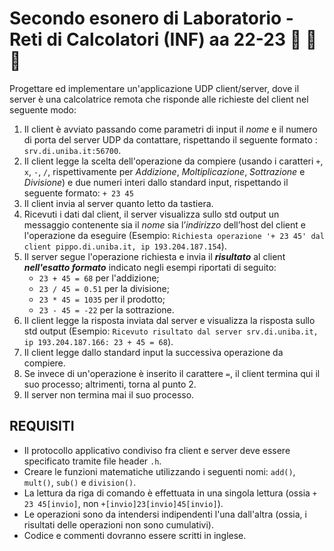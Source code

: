 # Secondo esonero di Laboratorio - Reti di Calcolatori (INF) aa 22-23 🎅 🎄 🎁

Progettare ed implementare un'applicazione UDP client/server, dove il server è una calcolatrice remota che risponde alle richieste del client nel seguente modo:

1. Il client è avviato passando come parametri di input il *nome* e il numero di porta del server UDP da contattare, rispettando il seguente formato : `srv.di.uniba.it:56700`.
2. Il client legge la scelta dell'operazione da compiere (usando i caratteri `+`, `x`, `-`, `/`, rispettivamente per _Addizione_, _Moltiplicazione_, _Sottrazione_ e _Divisione_) e due numeri interi dallo standard input, rispettando il seguente formato: `+ 23 45`
3. Il client invia al server quanto letto da tastiera.
4. Ricevuti i dati dal client, il server visualizza sullo std output un messaggio contenente sia il *nome* sia l’*indirizzo* dell’host del client e l'operazione da eseguire (Esempio: `Richiesta operazione '+ 23 45' dal client pippo.di.uniba.it, ip 193.204.187.154`).
5. Il server segue l'operazione richiesta e invia il ***risultato*** al client ***nell'esatto formato*** indicato negli esempi riportati di seguito:
    * `23 + 45 = 68` per l'addizione;
    * `23 / 45 = 0.51` per la divisione;
    * `23 * 45 = 1035` per il prodotto;
    * `23 - 45 = -22` per la sottrazione.
6. Il client legge la risposta inviata dal server e visualizza la risposta sullo std output (Esempio: `Ricevuto risultato dal server srv.di.uniba.it, ip 193.204.187.166: 23 + 45 = 68`).
7. Il client legge dallo standard input la successiva operazione da compiere.
8. Se invece di un'operazione è inserito il carattere `=`, il client termina qui il suo processo; altrimenti, torna al punto 2.
9. Il server non termina mai il suo processo.

## REQUISITI

* Il protocollo applicativo condiviso fra client e server deve essere specificato tramite file header `.h`.
* Creare le funzioni matematiche utilizzando i seguenti nomi: `add()`, `mult()`, `sub()` e `division()`.
* La lettura da riga di comando è effettuata in una singola lettura (ossia `+ 23 45[invio]`, non `+[invio]23[invio]45[invio]`).
* Le operazioni sono da intendersi indipendenti l'una dall'altra (ossia, i risultati delle operazioni non sono cumulativi).
* Codice e commenti dovranno essere scritti in inglese.
